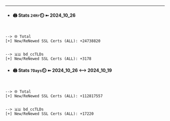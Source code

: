 

---
- #### 🖨️ **Stats** `24Hr`⏲️ ➼ 2024_10_26
```console


--> 🌐 Total
[+] New/ReNewed SSL Certs (ALL): +24738820


--> 🇧🇩 bd_ccTLDs
[+] New/ReNewed SSL Certs (ALL): +3178

```

- #### 🖨️ **Stats** `7Days`⏲️ ➼ 2024_10_26 <--> 2024_10_19
```console


--> 🌐 Total
[+] New/ReNewed SSL Certs (ALL): +112817557


--> 🇧🇩 bd_ccTLDs
[+] New/ReNewed SSL Certs (ALL): +17220

```

